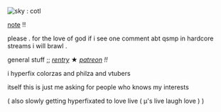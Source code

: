 ![sky : cotl](https://github.com/colorza/colorza/assets/138011858/2027b50d-faa0-42f7-a621-9e1c9ddf441b)

[note](https://twitter.com/WolfyNotWitch/status/1701137097305075839?t=zR2eZnKO2umRn1GPxh7Nzg&s=19) !!

please . for the love of god if i see one comment abt qsmp in hardcore streams i will brawl .

general stuff ;;
<i>[rentry](https://rentry.co/oldza)</i> ★ <i>[patreon](https://www.patreon.com/glorytotheae/about) !!</i>

i hyperfix colorzas and philza and vtubers 

itself this is just me asking for people who knows my interests 

( also slowly getting hyperfixated to love live ( µ's live laugh love ) )
